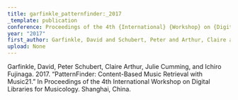 ```yaml
---
title: garfinkle_patternfinder:_2017
_template: publication
conference: Proceedings of the 4th {International} {Workshop} on {Digital} {Libraries} for {Musicology}
year: "2017"
first_author: Garfinkle, David and Schubert, Peter and Arthur, Claire and Cumming, Julie and Fujinaga, Ichiro
upload: None
---
```

Garfinkle, David, Peter Schubert, Claire Arthur, Julie Cumming, and Ichiro Fujinaga. 2017. “PatternFinder: Content-Based Music Retrieval with Music21.” In Proceedings of the 4th International Workshop on Digital Libraries for Musicology. Shanghai, China.